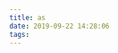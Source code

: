 ```yaml
---
title: as
date: 2019-09-22 14:28:06
tags:
---
```

<div class="ds-recent-visitors" data-num-items="28" data-avatar-size="42" id="ds-recent-visitors"></div>
